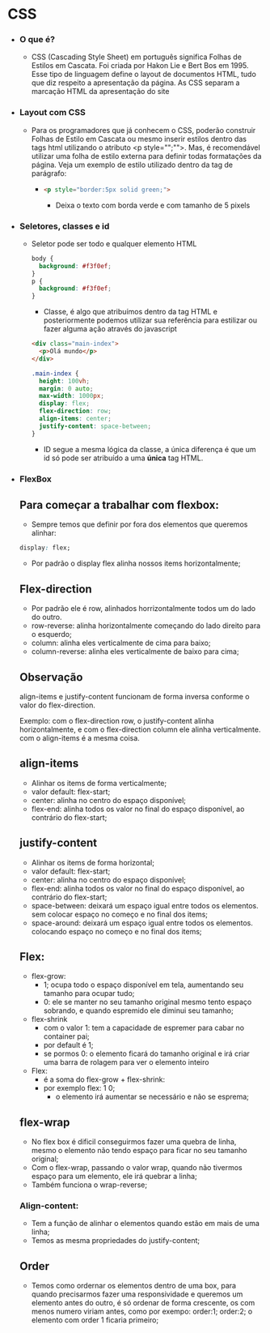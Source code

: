 # CSS

- ### O que é?

  - CSS (Cascading Style Sheet) em português significa Folhas de Estilos em Cascata. Foi criada por Hakon Lie e Bert Bos em 1995. Esse tipo de linguagem define o layout de documentos HTML, tudo que diz respeito a apresentação da página. As CSS separam a marcação HTML da apresentação do site

- ### Layout com CSS

  - Para os programadores que já conhecem o CSS, poderão construir Folhas de Estilo em Cascata ou mesmo inserir estilos dentro das tags html utilizando o atributo <p style="";"">. Mas, é recomendável utilizar uma folha de estilo externa para definir todas formatações da página. Veja um exemplo de estilo utilizado dentro da tag de parágrafo:

    - ```html
      <p style="border:5px solid green;">
      ```

      - Deixa o texto com borda verde e com tamanho de 5 pixels</p>

- ### Seletores, classes e id

  - Seletor pode ser todo e qualquer elemento HTML

    ```css
    body {
      background: #f3f0ef;
    }
    p {
      background: #f3f0ef;
    }
    ```

    - Classe, é algo que atribuímos dentro da tag HTML e posteriormente podemos utilizar sua referência para estilizar ou fazer alguma ação através do javascript

    ```html
    <div class="main-index">
      <p>Olá mundo</p>
    </div>
    ```

    ```css
    .main-index {
      height: 100vh;
      margin: 0 auto;
      max-width: 1000px;
      display: flex;
      flex-direction: row;
      align-items: center;
      justify-content: space-between;
    }
    ```

    - ID segue a mesma lógica da classe, a única diferença é que um id só pode ser atribuído a uma **única** tag HTML.

- ### FlexBox

  ## Para começar a trabalhar com flexbox:

  - Sempre temos que definir por fora dos elementos que queremos alinhar:

  ```css
  display: flex;
  ```

  - Por padrão o display flex alinha nossos items horizontalmente;

  ## Flex-direction

  - Por padrão ele é row, alinhados horrizontalmente todos um do lado do outro.
  - row-reverse: alinha horizontalmente começando do lado direito para o esquerdo;
  - column: alinha eles verticalmente de cima para baixo;
  - column-reverse: alinha eles verticalmente de baixo para cima;

  ## Observação

  align-items e justify-content funcionam de forma inversa conforme o valor do flex-direction.

  Exemplo: com o flex-direction row, o justify-content alinha horizontalmente, e com o flex-direction column ele alinha verticalmente. com o align-items é a mesma coisa.

  ## align-items

  - Alinhar os items de forma verticalmente;
  - valor default: flex-start;
  - center: alinha no centro do espaço disponível;
  - flex-end: alinha todos os valor no final do espaço disponível, ao contrário do flex-start;

  ## justify-content

  - Alinhar os items de forma horizontal;
  - valor default: flex-start;
  - center: alinha no centro do espaço disponível;
  - flex-end: alinha todos os valor no final do espaço disponível, ao contrário do flex-start;
  - space-between: deixará um espaço igual entre todos os elementos. sem colocar espaço no começo e no final dos items;
  - space-around: deixará um espaço igual entre todos os elementos. colocando espaço no começo e no final dos items;

  ## Flex:

  - flex-grow:
    - 1; ocupa todo o espaço disponível em tela, aumentando seu tamanho para ocupar tudo;
    - 0: ele se manter no seu tamanho original mesmo tento espaço sobrando, e quando espremido ele diminui seu tamanho;
  - flex-shrink
    - com o valor 1: tem a capacidade de espremer para cabar no container pai;
    - por default é 1;
    - se pormos 0: o elemento ficará do tamanho original e irá criar uma barra de rolagem para ver o elemento inteiro
  - Flex:
    - é a soma do flex-grow + flex-shrink:
    - por exemplo flex: 1 0;
      - o elemento irá aumentar se necessário e não se esprema;

  ## flex-wrap

  - No flex box é dificil conseguirmos fazer uma quebra de linha, mesmo o elemento não tendo espaço para ficar no seu tamanho original;
  - Com o flex-wrap, passando o valor wrap, quando não tivermos espaço para um elemento, ele irá quebrar a linha;
  - Também funciona o wrap-reverse;

  ### Align-content:

  - Tem a função de alinhar o elementos quando estão em mais de uma linha;
  - Temos as mesma propriedades do justify-content;

  ## Order

  - Temos como ordernar os elementos dentro de uma box, para quando precisarmos fazer uma responsividade e queremos um elemento antes do outro, é só ordenar de forma crescente, os com menos numero viriam antes, como por exempo: order:1; order:2; o elemento com order 1 ficaria primeiro;